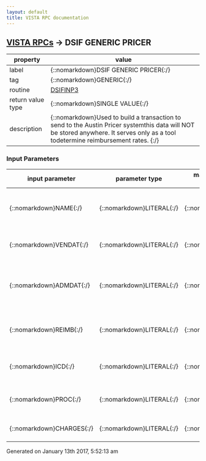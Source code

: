 ```yaml
---
layout: default
title: VISTA RPC documentation
---
```




## [VISTA RPCs](TableOfContent.md) &#8594; DSIF GENERIC PRICER 

 property | value 
--- | --- 
 label | {::nomarkdown}DSIF GENERIC PRICER{:/}
 tag | {::nomarkdown}GENERIC{:/}
 routine | [DSIFINP3](http://code.osehra.org/dox/Routine_DSIFINP3_source.html)
 return value type | {::nomarkdown}SINGLE VALUE{:/}
 description | {::nomarkdown}Used to build a transaction to send to the Austin Pricer systemthis data will NOT be stored anywhere. It serves only as a tool todetermine reimbursement rates.  {:/}

### Input Parameters

| input parameter | parameter type | maximum data length | required | description | 
| --- | --- | --- | --- | --- | 
| {::nomarkdown}NAME{:/} | {::nomarkdown}LITERAL{:/} | {::nomarkdown}75{:/} | {::nomarkdown}true{:/} | {::nomarkdown}NAME = \Lastname,Firstname MI;DOB (date);SSN;SEX\     Date format - \01151966\ [MMDDYYYY]{:/} | 
| {::nomarkdown}VENDAT{:/} | {::nomarkdown}LITERAL{:/} | {::nomarkdown}55{:/} | {::nomarkdown}true{:/} | {::nomarkdown}VENDAT = \Vendor name;Medicare ID;State (VistA Abreviation 2 Alpha)\{:/} | 
| {::nomarkdown}ADMDAT{:/} | {::nomarkdown}LITERAL{:/} | {::nomarkdown}35{:/} | {::nomarkdown}true{:/} | {::nomarkdown}ADMDAT = \Admission date;Discharge date;Admitting Authority IEN;Disposition code IEN\  Date format - \01151966\ [MMDDYYYY]{:/} | 
| {::nomarkdown}REIMB{:/} | {::nomarkdown}LITERAL{:/} | {::nomarkdown}2{:/} | {::nomarkdown}true{:/} | {::nomarkdown}REIMB = \Patient Reimbursement (0/1);Payment by Medicare or Other Federal Agency (0/1)\{:/} | 
| {::nomarkdown}ICD{:/} | {::nomarkdown}LITERAL{:/} | {::nomarkdown}35{:/} | {::nomarkdown}true{:/} | {::nomarkdown}ICD = \ICD1;ICD2;ICD3:ICD4;ICD5\ [ICD1 is Mandatory - Primary Diagnosis]{:/} | 
| {::nomarkdown}PROC{:/} | {::nomarkdown}LITERAL{:/} | {::nomarkdown}35{:/} | {::nomarkdown}true{:/} | {::nomarkdown}PROC = \PROC1;PROC2;PROC3\  [PROC1 is mandatory, Primary procedure]{:/} | 
| {::nomarkdown}CHARGES{:/} | {::nomarkdown}LITERAL{:/} | {::nomarkdown}35{:/} | {::nomarkdown}true{:/} | {::nomarkdown}CHARGES = \Billed Charges;Amount Claimed\{:/} | 




 Generated on January 13th 2017, 5:52:13 am
